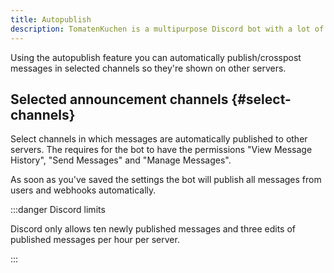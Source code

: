 ```yaml
---
title: Autopublish
description: TomatenKuchen is a multipurpose Discord bot with a lot of features. Using autopublish you can automatically publish messages in announcement channels.
---
```


Using the autopublish feature you can automatically publish/crosspost messages in selected channels so they're shown on other servers.

## Selected announcement channels {#select-channels}

Select channels in which messages are automatically published to other servers. The requires for the bot to have the permissions "View Message History", "Send Messages" and "Manage Messages".

As soon as you've saved the settings the bot will publish all messages from users and webhooks automatically.

:::danger Discord limits

Discord only allows ten newly published messages and three edits of published messages per hour per server.

:::
